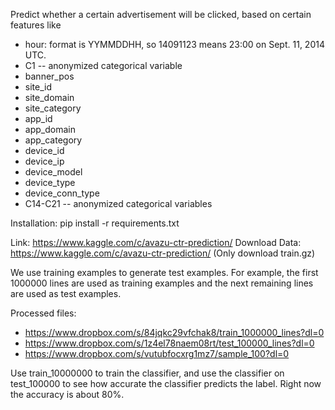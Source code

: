 Predict whether a certain advertisement will be clicked, based on certain features like

- hour: format is YYMMDDHH, so 14091123 means 23:00 on Sept. 11, 2014 UTC.
- C1 -- anonymized categorical variable
- banner_pos
- site_id
- site_domain
- site_category
- app_id
- app_domain
- app_category
- device_id
- device_ip
- device_model
- device_type
- device_conn_type
- C14-C21 -- anonymized categorical variables

Installation: pip install -r requirements.txt

Link: https://www.kaggle.com/c/avazu-ctr-prediction/
Download Data: https://www.kaggle.com/c/avazu-ctr-prediction/
(Only download train.gz)

We use training examples to generate test examples.
For example, the first 1000000 lines are used as training examples and the next
remaining lines are used as test examples.

Processed files:
- https://www.dropbox.com/s/84jqkc29vfchak8/train_1000000_lines?dl=0
- https://www.dropbox.com/s/1z4el78naem08rt/test_100000_lines?dl=0
- https://www.dropbox.com/s/vutubfocxrg1mz7/sample_100?dl=0

Use train_10000000 to train the classifier, and use the classifier on
test_100000 to see how accurate the classifier predicts the label.
Right now the accuracy is about 80%.
